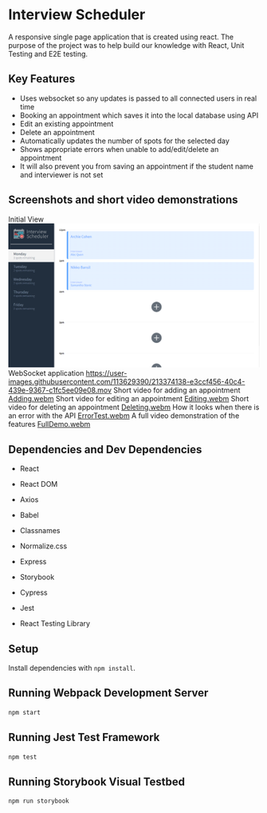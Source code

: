 # Interview Scheduler
A responsive single page application that is created using react. The purpose of the project was to help build our knowledge with React, Unit Testing and E2E testing.

## Key Features
- Uses websocket so any updates is passed to all connected users in real time
- Booking an appointment which saves it into the local database using API
- Edit an existing appointment
- Delete an appointment
- Automatically updates the number of spots for the selected day
- Shows appropriate errors when unable to add/edit/delete an appointment
- It will also prevent you from saving an appointment if the student name and interviewer is not set

## Screenshots and short video demonstrations
Initial View
!["Initial View"](https://github.com/JonixB/scheduler/blob/master/docs/Initial.png?raw=true)
WebSocket application
https://user-images.githubusercontent.com/113629390/213374138-e3ccf456-40c4-439e-9367-c1fc5ee09e08.mov
Short video for adding an appointment
[Adding.webm](https://user-images.githubusercontent.com/113629390/213372305-f51fd811-122f-4443-b3fd-c2b86e85b4f7.webm)
Short video for editing an appointment
[Editing.webm](https://user-images.githubusercontent.com/113629390/213372331-9379a875-812a-4e83-af00-73cd4efe30af.webm)
Short video for deleting an appointment
[Deleting.webm](https://user-images.githubusercontent.com/113629390/213372361-d60f309c-3b61-46b3-aac7-ebb6bb088205.webm)
How it looks when there is an error with the API
[ErrorTest.webm](https://user-images.githubusercontent.com/113629390/213372407-7228fedc-80fd-459f-b26f-de936fb51928.webm)
A full video demonstration of the features
[FullDemo.webm](https://user-images.githubusercontent.com/113629390/213372439-01f31215-bab3-4527-906e-e17286e4c8fe.webm)

## Dependencies and Dev Dependencies

- React
- React DOM
- Axios
- Babel
- Classnames
- Normalize.css
- Express

- Storybook
- Cypress
- Jest
- React Testing Library

## Setup

Install dependencies with `npm install`.

## Running Webpack Development Server

```sh
npm start
```

## Running Jest Test Framework

```sh
npm test
```

## Running Storybook Visual Testbed

```sh
npm run storybook
```
